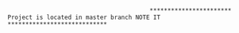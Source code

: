                                             ***********************          Project is located in master branch NOTE IT            ****************************
